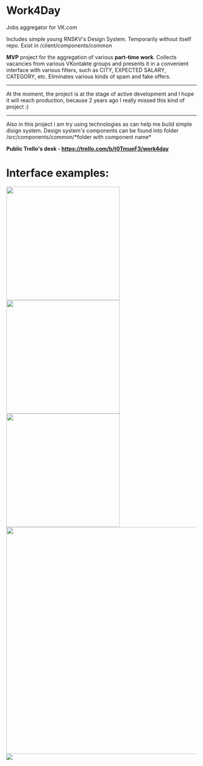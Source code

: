 # Work4Day
 Jobs aggregator for VK.com
<p>Includes simple young RNSKV's Design System. Temporarily without itself repo. Exist in /client/components/common</p>
<p>
<b>MVP</b> project for the aggregation of various <b>part-time work</b>. Collects vacancies from various VKontakte groups and presents it in a convenient interface with various filters, such as CITY, EXPECTED SALARY, CATEGORY, etc. Eliminates various kinds of spam and fake offers.
</p>
<hr/>
<p>
At the moment, the project is at the stage of active development and I hope it will reach production, because 2 years ago I really missed this kind of project :)
</p>
<hr/>
<p>Also in this project i am try using technologies as can help me build simple disign system. Design system's components can be found into folder /src/components/common/*folder with component name*</p>


<b>Public Trello's desk - https://trello.com/b/t0TmueF3/work4day</b>


# Interface examples:


<img src="https://pp.userapi.com/c848632/v848632468/1c6c17/-7t0N_o7kqg.jpg" width=300/>
<img src="https://pp.userapi.com/c848632/v848632468/1c6c63/JkkmWbkKUWI.jpg" width=300/>
<img src="https://pp.userapi.com/c848632/v848632468/1c6c20/kv-RAeKgjRs.jpg" width=300/>
<img src="https://pp.userapi.com/c848632/v848632468/1c6c34/XzVXVoj_Cvk.jpg" width=600/>
<img src="https://pp.userapi.com/c848632/v848632468/1c6c04/2Eb7sn1GhtE.jpg" />
